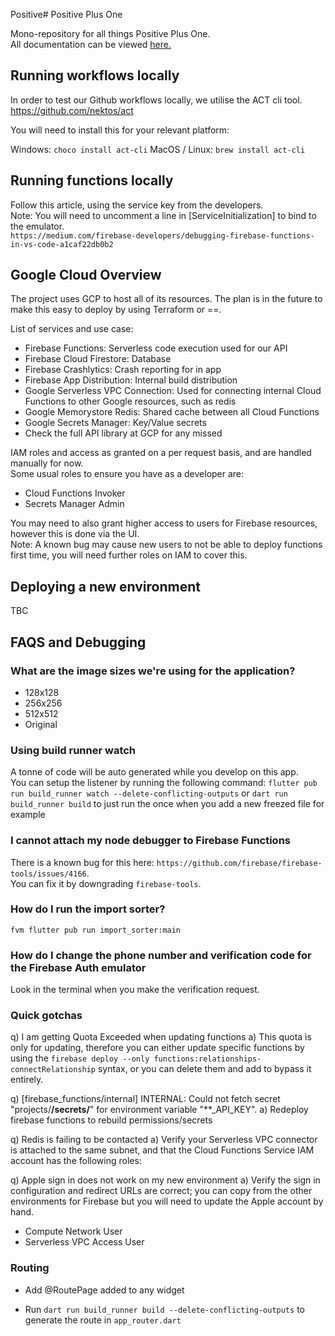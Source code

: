 Positive# Positive Plus One

Mono-repository for all things Positive Plus One.  
All documentation can be viewed [here.](https://inqvine.bit.ai/rdc/v0pZp5OR9DaNTn83)

## Running workflows locally

In order to test our Github workflows locally, we utilise the ACT cli tool.  
<https://github.com/nektos/act>  

You will need to install this for your relevant platform:

Windows: `choco install act-cli`
MacOS / Linux: `brew install act-cli`

## Running functions locally

Follow this article, using the service key from the developers.  
Note: You will need to uncomment a line in [ServiceInitialization] to bind to the emulator.  
`https://medium.com/firebase-developers/debugging-firebase-functions-in-vs-code-a1caf22db0b2`

## Google Cloud Overview

The project uses GCP to host all of its resources.
The plan is in the future to make this easy to deploy by using Terraform or ==.

List of services and use case:

* Firebase Functions: Serverless code execution used for our API
* Firebase Cloud Firestore: Database
* Firebase Crashlytics: Crash reporting for in app
* Firebase App Distribution: Internal build distribution
* Google Serverless VPC Connection: Used for connecting internal Cloud Functions to other Google resources, such as redis
* Google Memorystore Redis: Shared cache between all Cloud Functions
* Google Secrets Manager: Key/Value secrets
* Check the full API library at GCP for any missed

IAM roles and access as granted on a per request basis, and are handled manually for now.  
Some usual roles to ensure you have as a developer are:

* Cloud Functions Invoker
* Secrets Manager Admin

You may need to also grant higher access to users for Firebase resources, however this is done via the UI.  
Note: A known bug may cause new users to not be able to deploy functions first time, you will need further roles on IAM to cover this.

## Deploying a new environment

TBC

## FAQS and Debugging

### What are the image sizes we're using for the application?

* 128x128
* 256x256
* 512x512
* Original

### Using build runner watch

A tonne of code will be auto generated while you develop on this app.  
You can setup the listener by running the following command:
`flutter pub run build_runner watch --delete-conflicting-outputs`
or
`dart run build_runner build`
to just run the once when you add a new freezed file for example

### I cannot attach my node debugger to Firebase Functions

There is a known bug for this here: `https://github.com/firebase/firebase-tools/issues/4166`.  
You can fix it by downgrading `firebase-tools`.  

### How do I run the import sorter?

`fvm flutter pub run import_sorter:main`

### How do I change the phone number and verification code for the Firebase Auth emulator

Look in the terminal when you make the verification request.

### Quick gotchas

q) I am getting Quota Exceeded when updating functions
a) This quota is only for updating, therefore you can either update specific functions by using the `firebase deploy --only functions:relationships-connectRelationship` syntax, or you can delete them and add to bypass it entirely.

q) [firebase_functions/internal] INTERNAL: Could not fetch secret "projects/**/secrets/**" for environment variable "**_API_KEY".
a) Redeploy firebase functions to rebuild permissions/secrets

q) Redis is failing to be contacted
a) Verify your Serverless VPC connector is attached to the same subnet, and that the Cloud Functions Service IAM account has the following roles:  

q) Apple sign in does not work on my new environment
a) Verify the sign in configuration and redirect URLs are correct; you can copy from the other environments for Firebase but you will need to update the Apple account by hand.

* Compute Network User
* Serverless VPC Access User

### Routing

* Add @RoutePage added to any widget

* Run `dart run build_runner build --delete-conflicting-outputs` to generate the route in `app_router.dart`
